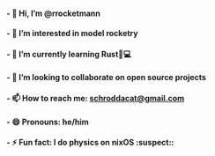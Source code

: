 #### - 👋 Hi, I’m @rrocketmann
#### - 👀 I’m interested in model rocketry
#### - 🌱 I’m currently learning Rust🦀💻
#### - 💞️ I’m looking to collaborate on open source projects
#### - 📫 How to reach me: schroddacat@gmail.com
#### - 😄 Pronouns: he/him
#### - ⚡ Fun fact: I do physics on nixOS :suspect::

<!---
rrocketmann/rrocketmann is a ✨ special ✨ repository because its `README.md` (this file) appears on your GitHub profile.
You can click the Preview link to take a look at your changes.
--->

